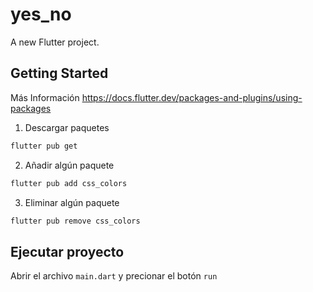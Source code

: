 # yes_no

A new Flutter project.

## Getting Started

Más Información https://docs.flutter.dev/packages-and-plugins/using-packages
1. Descargar paquetes
```sh
flutter pub get
```

2. Añadir algún paquete
```sh
flutter pub add css_colors
```

3. Eliminar algún paquete
```sh
flutter pub remove css_colors
```

## Ejecutar proyecto
Abrir el archivo `main.dart` y precionar el botón `run`
